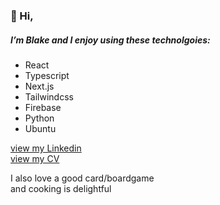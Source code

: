 ### 👋 Hi,  
##### I’m Blake and I enjoy using these technolgoies:
- React
- Typescript
- Next.js
- Tailwindcss
- Firebase
- Python
- Ubuntu

[view my Linkedin](https://www.linkedin.com/in/blake-m-preston/)  
[view my CV](https://drive.google.com/file/d/1m3LY8nRPMlAZaedFrOdP0OzQAehKqSrU/view?usp=drive_link)  
  
I also love a good card/boardgame  
and cooking is delightful
